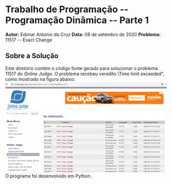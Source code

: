 # Trabalho de Programação -- Programação Dinâmica -- Parte 1
**Autor:** Edimar Antonio da Cruz
**Data:** 08 de setembro de 2020
**Problema:** 11517 -- Exact Change
## Sobre a Solução
Este diretório contém o código fonte gerado para solucionar o problema 11517
do *Online Judge*. O problema recebeu veredito \Time limit exceeded", como mostrado na
figura abaixo:
![Veredito](./11517-veredito.png)
O programa foi desenvolvido em Python.
